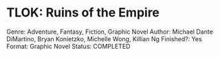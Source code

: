 # TLOK: Ruins of the Empire

Genre: Adventure, Fantasy, Fiction, Graphic Novel
Author: Michael Dante DiMartino, Bryan Konietzko, Michelle Wong, Killian Ng
Finished?: Yes
Format: Graphic Novel
Status: COMPLETED